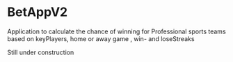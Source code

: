 # BetAppV2


Application to calculate the chance of winning for 
Professional sports teams based on keyPlayers, home or away game , win- and loseStreaks 

Still under construction
